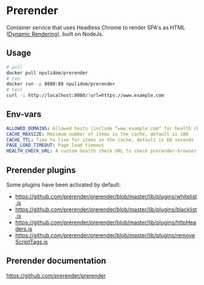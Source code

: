 # Prerender

Container service that uses Headless Chrome to render SPA's as HTML ([Dynamic Rendering](https://developers.google.com/search/docs/guides/dynamic-rendering)), built on NodeJs.

## Usage

```bash
# pull
docker pull npulidom/prerender
# run
docker run -p 8080:80 npulidom/prerender
# test
curl -i http://localhost:8080/?url=https://www.example.com

```

## Env-vars

```yml
ALLOWED_DOMAINS: Allowed hosts (include “www.example.com” for health checks)
CACHE_MAXSIZE: Maximum number of items in the cache, default is 100
CACHE_TTL: Time to live for items in the cache, default is 60 seconds
PAGE_LOAD_TIMEOUT: Page load timeout
HEALTH_CHECK_URL: A custom health check URL to check prerender-browser render-status (optional)
```

## Prerender plugins

Some plugins have been activated by default:

- https://github.com/prerender/prerender/blob/master/lib/plugins/whitelist.js
- https://github.com/prerender/prerender/blob/master/lib/plugins/blacklist.js
- https://github.com/prerender/prerender/blob/master/lib/plugins/httpHeaders.js
- https://github.com/prerender/prerender/blob/master/lib/plugins/removeScriptTags.js

## Prerender documentation

https://github.com/prerender/prerender
